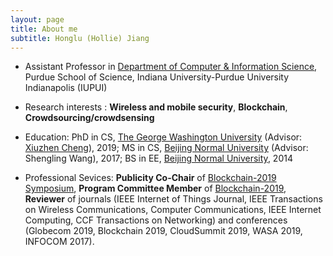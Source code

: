 ```yaml
---
layout: page
title: About me
subtitle: Honglu (Hollie) Jiang
---
```


- Assistant Professor in [Department of Computer & Information Science](https://cs.iupui.edu/), Purdue School of Science, Indiana University-Purdue University Indianapolis (IUPUI)

[comment]:< - My PhD advisor is [Xiuzhen Cheng](https://www2.seas.gwu.edu/~cheng/).>
- Research interests : **Wireless and mobile security**, **Blockchain**, **Crowdsourcing/crowdsensing**

- Education: PhD in CS, [The George Washington University](https://www.gwu.edu/) (Advisor: [Xiuzhen Cheng](https://www2.seas.gwu.edu/~cheng/)), 2019; MS in CS, [Beijing Normal University](https://english.bnu.edu.cn/) (Advisor: Shengling Wang), 2017; BS in EE, [Beijing Normal University](https://english.bnu.edu.cn/), 2014

[comment]: <### My education history>

[comment]: <- I received B.S. in Electronic Engineering at the [College of Information Science and Technology](http://cisten.bnu.edu.cn/) in [Beijing Normal University](https://english.bnu.edu.cn/) with Outstanding Graduates award in July, 2014.>
[comment]: <- I received [M.S.](http://bigdata.bnu.edu.cn/zh/qin-hu/) in Computer Science at the [College of Information Science and Technology](http://cisten.bnu.edu.cn/) in [Beijing Normal University](https://english.bnu.edu.cn/) with Outstanding Graduates award in July, 2017.>

- Professional Sevices: **Publicity Co-Chair** of [Blockchain-2019 Symposium](http://www.blockchain-ieee.org/symposium.php), **Program Committee Member** of [Blockchain-2019](http://www.blockchain-ieee.org/), **Reviewer** of journals (IEEE Internet of Things Journal, IEEE Transactions on Wireless Communications, Computer Communications, IEEE Internet Computing, CCF Transactions on Networking) and conferences (Globecom 2019, Blockchain 2019, CloudSummit 2019, WASA 2019, INFOCOM 2017).
